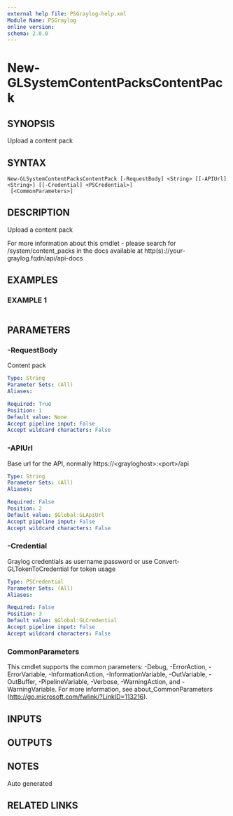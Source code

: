 ```yaml
---
external help file: PSGraylog-help.xml
Module Name: PSGraylog
online version:
schema: 2.0.0
---
```


# New-GLSystemContentPacksContentPack

## SYNOPSIS
Upload a content pack

## SYNTAX

```
New-GLSystemContentPacksContentPack [-RequestBody] <String> [[-APIUrl] <String>] [[-Credential] <PSCredential>]
 [<CommonParameters>]
```

## DESCRIPTION
Upload a content pack


For more information about this cmdlet - please search for /system/content_packs in the docs available at http(s)://your-graylog.fqdn/api/api-docs

## EXAMPLES

### EXAMPLE 1
```

```

## PARAMETERS

### -RequestBody
Content pack

```yaml
Type: String
Parameter Sets: (All)
Aliases:

Required: True
Position: 1
Default value: None
Accept pipeline input: False
Accept wildcard characters: False
```

### -APIUrl
Base url for the API, normally https://\<grayloghost\>:\<port\>/api

```yaml
Type: String
Parameter Sets: (All)
Aliases:

Required: False
Position: 2
Default value: $Global:GLApiUrl
Accept pipeline input: False
Accept wildcard characters: False
```

### -Credential
Graylog credentials as username:password or use Convert-GLTokenToCredential for token usage

```yaml
Type: PSCredential
Parameter Sets: (All)
Aliases:

Required: False
Position: 3
Default value: $Global:GLCredential
Accept pipeline input: False
Accept wildcard characters: False
```

### CommonParameters
This cmdlet supports the common parameters: -Debug, -ErrorAction, -ErrorVariable, -InformationAction, -InformationVariable, -OutVariable, -OutBuffer, -PipelineVariable, -Verbose, -WarningAction, and -WarningVariable. For more information, see about_CommonParameters (http://go.microsoft.com/fwlink/?LinkID=113216).

## INPUTS

## OUTPUTS

## NOTES
Auto generated

## RELATED LINKS
